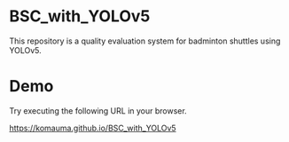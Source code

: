 # BSC_with_YOLOv5

This repository is a quality evaluation system for badminton shuttles using YOLOv5.

# Demo

Try executing the following URL in your browser.

https://komauma.github.io/BSC_with_YOLOv5
